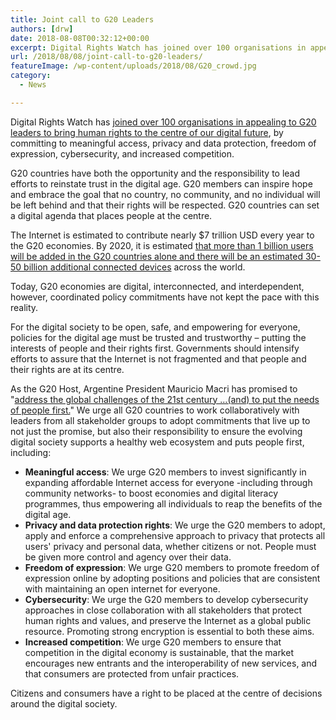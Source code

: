 ```yaml
---
title: Joint call to G20 Leaders
authors: [drw]
date: 2018-08-08T00:32:12+00:00
excerpt: Digital Rights Watch has joined over 100 organisations in appealing to G20 leaders to bring human rights to the centre of our digital future.
url: /2018/08/08/joint-call-to-g20-leaders/
featureImage: /wp-content/uploads/2018/08/G20_crowd.jpg
category:
  - News

---
```

Digital Rights Watch has [joined over 100 organisations in appealing to G20 leaders to bring human rights to the centre of our digital future][1], by committing to meaningful access, privacy and data protection, freedom of expression, cybersecurity, and increased competition.

G20 countries have both the opportunity and the responsibility to lead efforts to reinstate trust in the digital age. G20 members can inspire hope and embrace the goal that no country, no community, and no individual will be left behind and that their rights will be respected. G20 countries can set a digital agenda that places people at the centre.

The Internet is estimated to contribute nearly $7 trillion USD every year to the G20 economies. By 2020, it is estimated <a target="_blank" href="https://www.internetsociety.org/blog/2017/04/securing-our-digital-economy/" rel="noreferrer noopener">that more than 1 billion users will be added in the G20 countries alone and there will be an estimated 30-50 billion additional connected devices</a> across the world.

Today, G20 economies are digital, interconnected, and interdependent, however, coordinated policy commitments have not kept the pace with this reality.

For the digital society to be open, safe, and empowering for everyone, policies for the digital age must be trusted and trustworthy – putting the interests of people and their rights first. Governments should intensify efforts to assure that the Internet is not fragmented and that people and their rights are at its centre.

As the G20 Host, Argentine President Mauricio Macri has promised to "<a target="_blank" href="https://www.g20.org/en/news/argentine-president-macri-we-are-promoting-consensus-and-dialogue-g20" rel="noreferrer noopener">address the global challenges of the 21st century …(and) to put the needs of people first.</a>" We urge all G20 countries to work collaboratively with leaders from all stakeholder groups to adopt commitments that live up to not just the promise, but also their responsibility to ensure the evolving digital society supports a healthy web ecosystem and puts people first, including:

  * **Meaningful access**: We urge G20 members to invest significantly in expanding affordable Internet access for everyone -including through community networks- to boost economies and digital literacy programmes, thus empowering all individuals to reap the benefits of the digital age.
  * **Privacy and data protection rights**: We urge the G20 members to adopt, apply and enforce a comprehensive approach to privacy that protects all users' privacy and personal data, whether citizens or not. People must be given more control and agency over their data.
  * **Freedom of expression**: We urge G20 members to promote freedom of expression online by adopting positions and policies that are consistent with maintaining an open internet for everyone.
  * **Cybersecurity**: We urge the G20 members to develop cybersecurity approaches in close collaboration with all stakeholders that protect human rights and values, and preserve the Internet as a global public resource. Promoting strong encryption is essential to both these aims.
  * **Increased competition**: We urge G20 members to ensure that competition in the digital economy is sustainable, that the market encourages new entrants and the interoperability of new services, and that consumers are protected from unfair practices.

Citizens and consumers have a right to be placed at the centre of decisions around the digital society.

 [1]: https://g20openletter.org/
